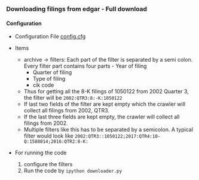 ### Downloading filings from edgar - Full download

#### Configuration

  - Configuration File [config.cfg](config.cfg)
  - Items
      + archive -> filters:
        Each part of the filter is separated by a semi colon. Every filter
       part contains four parts
       	    - Year of filing
	    - Quarter of filing
	    - Type of filing
	    - cik code
      + Thus for getting all the 8-K filings of 1050122 from 2002 Quarter 3, the filter will be
	     ``` 2002:QTR3:8:-K:1050122  ```
      + If last two fields of the filter are kept empty which the crawler will collect all filings from 2002, QTR3.
      + If the last three fields are kept empty, the crawler will collect all filings from 2002.
      + Multiple filters like this has to be separated by a semicolon. A typical filter would look like
        	 	 ``` 2002:QTR3::1050122;2017:QTR4:10-Q:1588014;2016:QTR2:8-K: ```
		
   - For running the code
	     
       1. configure the filters
       2. Run the code by ``` ipython downloader.py ```	  
		    